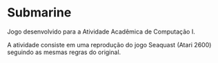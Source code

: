 # Submarine

Jogo desenvolvido para a Atividade Acadêmica de Computação I.

A atividade consiste em uma reprodução do jogo Seaquast (Atari 2600) seguindo as mesmas regras do original.

